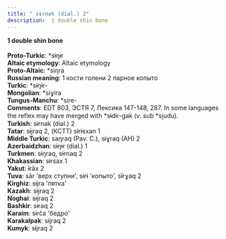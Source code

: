 ```yaml
---
title: " sɨrnak (dial.) 2"
description:  1 double shin bone
---
```

<strong> 1 double shin bone</strong><br><br>
<strong>Proto-Turkic</strong>:  *sɨŋɨr<br>
<strong>Altaic etymology</strong>:  Altaic etymology<br>
<strong> Proto-Altaic</strong>:  *siŋra<br>
<strong>Russian meaning</strong>:  1 кости голени 2 парное копыто<br>
<strong>Turkic</strong>:  *sɨŋɨr-<br>
<strong>Mongolian</strong>:  *siɣira<br>
<strong>Tungus-Manchu</strong>:  *sire-<br>
<strong>Comments</strong>:  EDT 803, ЭСТЯ 7, Лексика 147-148, 287. In some languages the reflex may have merged with *sɨdɨr-gak (v. sub *si̯udu).<br>
<strong>Turkish</strong>:  sɨrnak (dial.) 2<br>
<strong>Tatar</strong>:  sɨjraq 2, (КСТТ) sɨrɨsxan 1<br>
<strong>Middle Turkic</strong>:  saŋraq (Pav. C.), sɨɣraq (AH) 2<br>
<strong>Azerbaidzhan</strong>:  sɨŋɨr (dial.) 1<br>
<strong>Turkmen</strong>:  sɨŋraq, sɨrnaq 2<br>
<strong>Khakassian</strong>:  sɨrsax 1<br>
<strong>Yakut</strong>:  ɨ̄rāx 2<br>
<strong>Tuva</strong>:  sār 'верх ступни', sɨrɨ 'копыто', sɨ̄rɣaq 2<br>
<strong>Kirghiz</strong>:  sɨjra 'пятка'<br>
<strong>Kazakh</strong>:  sɨjraq 2<br>
<strong>Noghai</strong>:  sɨjraq 2<br>
<strong>Bashkir</strong>:  sɨraq 2<br>
<strong>Karaim</strong>:  sɨrča 'бедро'<br>
<strong>Karakalpak</strong>:  sɨjraq 2<br>
<strong>Kumyk</strong>:  sɨjraq 2<br>



